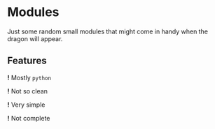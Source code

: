 # Modules

Just some random small modules that might come in handy when the dragon will appear.

## Features

**!** Mostly `python`

**!** Not so clean

**!** Very simple

**!** Not complete
